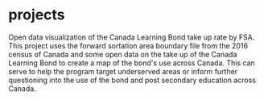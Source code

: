 # projects
Open data visualization of the Canada Learning Bond take up rate by FSA.
This project uses the forward sortation area boundary file from the 2016 census of Canada and some open data on the take up of the Canada Learning Bond to create a map of the bond's use across Canada. This can serve to help the program target underserved areas or inform further questioning into the use of the bond and post secondary education across Canada.
